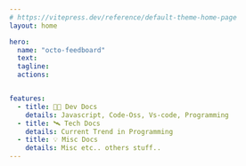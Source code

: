 ```yaml
---
# https://vitepress.dev/reference/default-theme-home-page
layout: home

hero:
  name: "octo-feedboard"
  text: 
  tagline: 
  actions:


features:
  - title: 👨‍💻 Dev Docs
    details: Javascript, Code-Oss, Vs-code, Programming
  - title: 🛰️ Tech Docs
    details: Current Trend in Programming
  - title: 💡 Misc Docs
    details: Misc etc.. others stuff..
---
```


